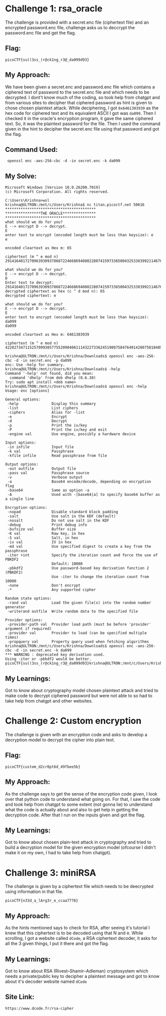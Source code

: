 # Challenge 1: rsa_oracle
The challenge is provided with a secret.enc file (ciphertext file) and an encrypted password.enc file, challenge asks us to deccrypt the password.enc file and get  the flag.

## Flag:
```
picoCTF{su((3ss_(r@ck1ng_r3@_da099d93}
```

## My Approach:
We have been given a secret.enc and password.enc file which contains a ciphered text of password to the secret.enc file and which needs to be decrypted. I dont't know much of the coding, so took help from chatgpt and from various sites to decipher that ciphered password as hint is given to chose chosen plaintext attack. While deciphering, I got ```0x6461303939``` as the hex code for ciphered text and its equivalent ASCII I got was ```da099```. Then I checked it in the oracle's encryption program, it gave the same ciphered text. So, it was the plaintext password for the file. 
Then I used the command given in the hint to decipher the secret.enc file using that password and got the flag.

## Command Used:
```
 openssl enc -aes-256-cbc -d -in secret.enc -k da099
```

## My Solve:
```
Microsoft Windows [Version 10.0.26200.7019]
(c) Microsoft Corporation. All rights reserved.

C:\Users\Krishna>wsl
krishna@ULTRON:/mnt/c/Users/Krishna$ nc titan.picoctf.net 50616
*****************************************
****************THE ORACLE***************
*****************************************
what should we do for you?
E --> encrypt D --> decrypt.
E
enter text to encrypt (encoded length must be less than keysize): e
e

encoded cleartext as Hex m: 65

ciphertext (m ^ e mod n) 2914164017270963930937868722466869408022807415973365004325338399211467601153124260350527660034792243795980989219063339385786999199686204275562956335980305

what should we do for you?
E --> encrypt D --> decrypt.
D
Enter text to decrypt: 2914164017270963930937868722466869408022807415973365004325338399211467601153124260350527660034792243795980989219063339385786999199686204275562956335980305
decrypted ciphertext as hex (c ^ d mod n): 65
decrypted ciphertext: e

what should we do for you?
E --> encrypt D --> decrypt.
E
enter text to encrypt (encoded length must be less than keysize): da099
da099

encoded cleartext as Hex m: 6461303939

ciphertext (m ^ e mod n) 4228273471152570993857755209040611143227336245190875847649142807501848960847851973658239485570030833999780269457000091948785164374915942471027917017922546

krishna@ULTRON:/mnt/c/Users/Krishna/Downloads$ openssl enc -aes-256-cbc -d -in secret.enc -p da099
enc: Use -help for summary.
krishna@ULTRON:/mnt/c/Users/Krishna/Downloads$ -help
Command '-help' not found, did you mean:
  command 'dhelp' from deb dhelp (0.6.30)
Try: sudo apt install <deb name>
krishna@ULTRON:/mnt/c/Users/Krishna/Downloads$ openssl enc -help
Usage: enc [options]

General options:
 -help               Display this summary
 -list               List ciphers
 -ciphers            Alias for -list
 -e                  Encrypt
 -d                  Decrypt
 -p                  Print the iv/key
 -P                  Print the iv/key and exit
 -engine val         Use engine, possibly a hardware device

Input options:
 -in infile          Input file
 -k val              Passphrase
 -kfile infile       Read passphrase from file

Output options:
 -out outfile        Output file
 -pass val           Passphrase source
 -v                  Verbose output
 -a                  Base64 encode/decode, depending on encryption flag
 -base64             Same as option -a
 -A                  Used with -[base64|a] to specify base64 buffer as a single line

Encryption options:
 -nopad              Disable standard block padding
 -salt               Use salt in the KDF (default)
 -nosalt             Do not use salt in the KDF
 -debug              Print debug info
 -bufsize val        Buffer size
 -K val              Raw key, in hex
 -S val              Salt, in hex
 -iv val             IV in hex
 -md val             Use specified digest to create a key from the passphrase
 -iter +int          Specify the iteration count and force the use of PBKDF2
                     Default: 10000
 -pbkdf2             Use password-based key derivation function 2 (PBKDF2)
                     Use -iter to change the iteration count from 10000
 -none               Don't encrypt
 -*                  Any supported cipher

Random state options:
 -rand val           Load the given file(s) into the random number generator
 -writerand outfile  Write random data to the specified file

Provider options:
 -provider-path val  Provider load path (must be before 'provider' argument if required)
 -provider val       Provider to load (can be specified multiple times)
 -propquery val      Property query used when fetching algorithms
krishna@ULTRON:/mnt/c/Users/Krishna/Downloads$ openssl enc -aes-256-cbc -d -in secret.enc -k da099
*** WARNING : deprecated key derivation used.
Using -iter or -pbkdf2 would be better.
picoCTF{su((3ss_(r@ck1ng_r3@_da099d93}krishna@ULTRON:/mnt/c/Users/Krishna/Downloads$
```

## My Learnings:
Got to know about cryptography model chosen plaintext attack and tried to make code to decrypt ciphered password but were not able to so had to take help from chatgpt and other websites.  


# Challenge 2: Custom encryption
The challenge is given with an encryption code and asks to develop a decryption model to decrypt the cipher into plain text.

## Flag:
```
picoCTF{custom_d2cr0pt6d_49fbee5b}
```

## My Approach:
As the challenge says to get the sense of the encryption code given, I look over that python code to understand what going on. For that, I saw the code and took help from chatgpt to some extent (not gonna lie) to understand what the code is actually about and also to get help in getting the decryption code. After that I run on the inputs given and got the flag.

## My Learnings:
Got to know about chosen plain-text attack in cryptography and tried to build a decryption model for the given encryption model (ofcourse I didn't make it on my own, I had to take help from chatgpt).


# Challenge 3: miniRSA
The challenge is given by a ciphertext file which needs to be deecrypted using information in that file.

```
picoCTF{n33d_a_lArg3r_e_ccaa7776}
```

## My Approach:
As the hints mentioned says to check for RSA, after seeing it's tutorial I knew that this ciphertext is to be decoded using that N and e.
While scrolling, I got a website called ```dCode```, a RSA ciphertext decoder, it asks for all the 3 given things, I put it there and got the flag.


## My Learnings:
Got to know about RSA (Rivest–Shamir–Adleman) cryptosystem which needs a private/public key to decipher a plaintext message and got to know about it's decoder website named ```dCode```

## Site Link:
```
https://www.dcode.fr/rsa-cipher
```
